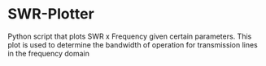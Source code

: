 # SWR-Plotter
Python script that plots SWR x Frequency given certain parameters. This plot is used to determine the bandwidth of operation for transmission lines in the frequency domain
